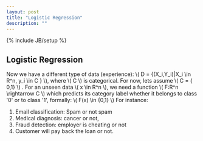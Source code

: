```yaml
---
layout: post
title: "Logistic Regression"
description: ""
---
```

{% include JB/setup %}

## Logistic Regression

Now we have a different type of data (experience): \\( D = \{(X_i,Y_i)|X_i \in R^n, y_i \in C \} \\), where \\( C \\) is categorical. For now, lets
assume \\( C = \{ 0,1\} \\) . For an unseen data \\( x \in R^n \\), we need a function \\( F:R^n \rightarrow  C \\) which predicts its category label whether
it belongs to class '0' or to class '1', formally: \\( F(x) \in \{0,1\} \\)
For instance:
1. Email classification: Spam or not spam
2. Medical diagnosis: cancer or not,
3. Fraud detection: employer is cheating or not
4. Customer will pay back the loan or not.